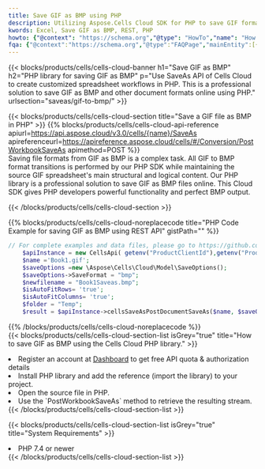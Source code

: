 ```yaml
---
title: Save GIF as BMP using PHP 
description: Utilizing Aspose.Cells Cloud SDK for PHP to save GIF format file as BMP format file. 
kwords: Excel, Save GIF as BMP, REST, PHP
howto: {"@context": "https://schema.org","@type": "HowTo","name": "How to save GIF as BMP using the Cells Cloud PHP library.","description": "How to save GIF as BMP using the Cells Cloud PHP library.","image": {"@type": "ImageObject"},"url": "/php/saveas/gif-to-bmp/","step": [{ "@type": "HowToStep","name": "How to save GIF as BMP using the Cells Cloud PHP library. step 1", "image": {"@type": "ImageObject",},"url": "/php/saveas/gif-to-bmp/","text": "Register an account at <a href='https://dashboard.aspose.cloud/'>Dashboard</a> to get free API quota & authorization details",},{ "@type": "HowToStep","name": "How to save GIF as BMP using the Cells Cloud PHP library. step 1", "image": {"@type": "ImageObject",},"url": "/php/saveas/gif-to-bmp/","text": "Install PHP library and add the reference (import the library) to your project.",},{ "@type": "HowToStep","name": "How to save GIF as BMP using the Cells Cloud PHP library. step 1", "image": {"@type": "ImageObject",},"url": "/php/saveas/gif-to-bmp/","text": "Open the source file in PHP.",},{ "@type": "HowToStep","name": "How to save GIF as BMP using the Cells Cloud PHP library. step 1", "image": {"@type": "ImageObject",},"url": "/php/saveas/gif-to-bmp/","text": "Use the `PostWorkbookSaveAs` method to retrieve the resulting stream.",}, ],"supply": {"@type": "HowToSupply","name": "document"},"tool": [{"@type": "HowToTool","name": "phpstorm, Visual Studio Code, Eclipse"},{"@type": "HowToTool","name": "Aspose Cells"}],"totalTime": "PT6M"}
fqa: {"@context":"https://schema.org","@type":"FAQPage","mainEntity":[{"@type":"Question","name":"Why save file as other formats file in C# using REST API?","acceptedAnswer":{"@type":"Answer","text":"Documents are encoded in many ways, and some files may be incompatible with the software you use. To open and read such files, just save them as appropriate file formats.<br/><ol><li>Install .NET SDK and add the reference (import the library) to your project.</li><li>Open the source file in C# using REST API.</li><li>Call the PostWorkbookSaveAsRequest() method, passing an output filename with required extension.</li><li>Get the result of save as a separate file.</li></ol>"}},{"@type":"Question","name":"What file formats can I save as with your C# library?","acceptedAnswer":{"@type":"Answer","text":"We support a variety of file formats for conversion using .NET library, including XLSX, Excel, xls , PDF, CSV, HTML, Markdown, XML, PNG, JPG, TIFF, Json, TXT and many more."}},{"@type":"Question","name":"What is the maximum allowed file size for conversion using this .NET library?","acceptedAnswer":{"@type":"Answer","text":"There are no file size limits for format conversions using .NET library."}}]}
---
```



{{< blocks/products/cells/cells-cloud-banner h1="Save GIF as BMP" h2="PHP library for saving GIF as BMP" p="Use SaveAs API of Cells Cloud to create customized spreadsheet workflows in PHP. This is a professional solution to save GIF as BMP and other document formats online using PHP." urlsection="saveas/gif-to-bmp/" >}}

{{< blocks/products/cells/cells-cloud-section  title="Save a GIF file as BMP in PHP" >}}
{{% blocks/products/cells/cells-cloud-api-reference  apiurl=https://api.aspose.cloud/v3.0/cells/{name}/SaveAs  apireferenceurl=https://apireference.aspose.cloud/cells/#/Conversion/PostWorkbookSaveAs  apimethod=POST %}}
<br/>
Saving file formats from GIF as BMP is a complex task. All GIF to BMP format transitions is performed by our PHP SDK while maintaining the source GIF spreadsheet's main structural and logical content. Our PHP library is a professional solution to save GIF as BMP files online. This Cloud SDK gives PHP developers powerful functionality and perfect BMP output.

{{< /blocks/products/cells/cells-cloud-section >}}

{{% blocks/products/cells/cells-cloud-noreplacecode title="PHP Code Example for saving GIF as BMP using REST API" gistPath="" %}}
  
```php
// For complete examples and data files, please go to https://github.com/aspose-cells-cloud/aspose-cells-cloud-php/
    $apiInstance = new CellsApi( getenv("ProductClientId"),getenv("ProductClientSecret") );
    $name ='Book1.gif';
    $saveOptions =new \Aspose\Cells\Cloud\Model\SaveOptions();
    $saveOptions->SaveFormat = "bmp";
    $newfilename = "Book1Saveas.bmp";
    $isAutoFitRows= 'true';
    $isAutoFitColumns= 'true';
    $folder = "Temp";
    $result = $apiInstance->cellsSaveAsPostDocumentSaveAs($name, $saveOptions, $newfilename,$isAutoFitRows, $isAutoFitColumns, $folder);
```
  
{{% /blocks/products/cells/cells-cloud-noreplacecode  %}}
<br/>
{{< blocks/products/cells/cells-cloud-section-list isGrey="true"  title="How to save GIF as BMP using the Cells Cloud PHP library." >}}
<li>Register an account at <a href="https://dashboard.aspose.cloud/">Dashboard</a> to get free API quota & authorization details</li>
<li>Install PHP library and add the reference (import the library) to your project.</li>
<li>Open the source file in PHP.</li>
<li>Use the `PostWorkbookSaveAs` method to retrieve the resulting stream.</li>
{{< /blocks/products/cells/cells-cloud-section-list >}}

{{< blocks/products/cells/cells-cloud-section-list isGrey="true"  title="System Requirements" >}}
<li>PHP 7.4 or newer</li>
{{< /blocks/products/cells/cells-cloud-section-list >}}
